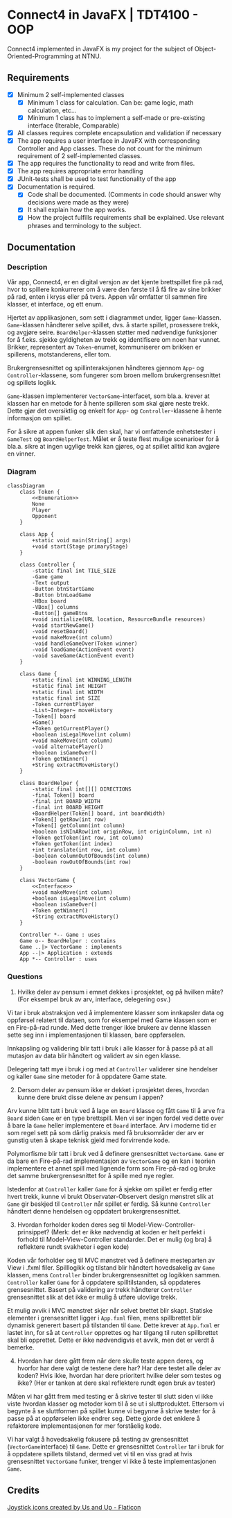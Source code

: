 # Connect4 in JavaFX | TDT4100 - OOP

Connect4 implemented in JavaFX is my project for the subject of Object-Oriented-Programming at NTNU.

## Requirements

-   [x] Minimum 2 self-implemented classes
    -   [x] Minimum 1 class for calculation. Can be: game logic, math calculation, etc...
    -   [x] Minimum 1 class has to implement a self-made or pre-existing interface (Iterable, Comparable)
-   [x] All classes requires complete encapsulation and validation if necessary
-   [x] The app requires a user interface in JavaFX with corresponding Controller and App classes. These do not count for the minimum requirement of 2 self-implemented classes.
-   [x] The app requires the functionality to read and write from files.
-   [x] The app requires appropriate error handling
-   [x] JUnit-tests shall be used to test functionality of the app
-   [x] Documentation is required.
    -   [x] Code shall be documented. (Comments in code should answer why decisions were made as they were)
    -   [x] It shall explain how the app works.
    -   [x] How the project fulfills requirements shall be explained. Use relevant phrases and terminology to the subject.

## Documentation

### Description

Vår app, Connect4, er en digital versjon av det kjente brettspillet fire på rad, hvor to spillere konkurrerer om å være den første til å få fire av sine brikker på rad, enten i kryss eller på tvers. Appen vår omfatter til sammen fire klasser, et interface, og ett enum.

Hjertet av applikasjonen, som sett i diagrammet under, ligger `Game`-klassen. `Game`-klassen håndterer selve spillet, dvs. å starte spillet, prosessere trekk, og avgjøre seire. `BoardHelper`-klassen støtter med nødvendige funksjoner for å f.eks. sjekke gyldigheten av trekk og identifisere om noen har vunnet. Brikker, representert av `Token`-enumet, kommuniserer om brikken er spillerens, motstanderens, eller tom.

Brukergrensesnittet og spillinteraksjonen håndteres gjennom `App`- og `Controller`-klassene, som fungerer som broen mellom brukergrensesnittet og spillets logikk.

`Game`-klassen implementerer `VectorGame`-interfacet, som bla.a. krever at klassen har en metode for å hente spilleren som skal gjøre neste trekk. Dette gjør det oversiktlig og enkelt for `App`- og `Controller`-klassene å hente informasjon om spillet.

For å sikre at appen funker slik den skal, har vi omfattende enhetstester i `GameTest` og `BoardHelperTest`. Målet er å teste flest mulige scenarioer for å bla.a. sikre at ingen ugylige trekk kan gjøres, og at spillet alltid kan avgjøre en vinner.

### Diagram

```mermaid
classDiagram
    class Token {
        <<Enumeration>>
        None
        Player
        Opponent
    }

    class App {
        +static void main(String[] args)
        +void start(Stage primaryStage)
    }

    class Controller {
        -static final int TILE_SIZE
        -Game game
        -Text output
        -Button btnStartGame
        -Button btnLoadGame
        -HBox board
        -VBox[] columns
        -Button[] gameBtns
        +void initialize(URL location, ResourceBundle resources)
        +void startNewGame()
        -void resetBoard()
        +void makeMove(int column)
        -void handleGameOver(Token winner)
        -void loadGame(ActionEvent event)
        -void saveGame(ActionEvent event)
    }

    class Game {
        +static final int WINNING_LENGTH
        +static final int HEIGHT
        +static final int WIDTH
        +static final int SIZE
        -Token currentPlayer
        -List~Integer~ moveHistory
        -Token[] board
        +Game()
        +Token getCurrentPlayer()
        +boolean isLegalMove(int column)
        +void makeMove(int column)
        -void alternatePlayer()
        +boolean isGameOver()
        +Token getWinner()
        +String extractMoveHistory()
    }

    class BoardHelper {
        -static final int[][] DIRECTIONS
        -final Token[] board
        -final int BOARD_WIDTH
        -final int BOARD_HEIGHT
        +BoardHelper(Token[] board, int boardWidth)
        +Token[] getRow(int row)
        +Token[] getColumn(int column)
        +boolean isNInARow(int originRow, int originColumn, int n)
        +Token getToken(int row, int column)
        +Token getToken(int index)
        +int translate(int row, int column)
        -boolean columnOutOfBounds(int column)
        -boolean rowOutOfBounds(int row)
    }

    class VectorGame {
        <<Interface>>
        +void makeMove(int column)
        +boolean isLegalMove(int column)
        +boolean isGameOver()
        +Token getWinner()
        +String extractMoveHistory()
    }

    Controller *-- Game : uses
    Game o-- BoardHelper : contains
    Game ..|> VectorGame : implements
    App --|> Application : extends
    App *-- Controller : uses
```

### Questions

1. Hvilke deler av pensum i emnet dekkes i prosjektet, og på hvilken måte? (For eksempel bruk av arv, interface, delegering osv.)

Vi tar i bruk abstraksjon ved å implementere klasser som innkapsler data og oppførsel relatert til dataen,
som for eksempel med Game klassen som er en Fire-på-rad runde.
Med dette trenger ikke brukere av denne klassen sette seg inn i implementasjonen til klassen, bare oppførselen.

Innkapsling og validering blir tatt i bruk i alle klasser for å passe på at all mutasjon av data blir håndtert og validert av sin egen klasse.

Delegering tatt mye i bruk i og med at `Controller` validerer sine hendelser og kaller `Game` sine metoder for å oppdatere Game state.

2. Dersom deler av pensum ikke er dekket i prosjektet deres, hvordan kunne dere brukt disse delene av pensum i appen?

Arv kunne blitt tatt i bruk ved å lage en `Board` klasse og fått `Game` til å arve fra `Board` siden `Game` er en type brettspill.
Men vi ser ingen fordel ved dette over å bare la `Game` heller implementere et `Board` interface.
Arv i moderne tid er som regel sett på som dårlig praksis med få bruksområder der arv er gunstig uten å skape teknisk gjeld med forvirrende kode.

Polymorfisme blir tatt i bruk ved å definere grensesnittet `VectorGame`. `Game` er da bare en Fire-på-rad implementasjon av `VectorGame` og en kan i teorien implementere et annet spill med lignende form som Fire-på-rad og bruke det samme brukergrensesnittet for å spille med nye regler.

Istedenfor at `Controller` kaller `Game` for å sjekke om spillet er ferdig etter hvert trekk,
kunne vi brukt Observatør-Observert design mønstret slik at `Game` gir beskjed til `Controller` når spillet er ferdig.
Så kunne `Controller` håndtert denne hendelsen og oppdatert brukergrensesnittet.

3. Hvordan forholder koden deres seg til Model-View-Controller-prinsippet? (Merk: det er ikke nødvendig at koden er helt perfekt i forhold til Model-View-Controller standarder. Det er mulig (og bra) å reflektere rundt svakheter i egen kode)

Koden vår forholder seg til MVC mønstret ved å definere mesteparten av View i .fxml filer.
Spilllogikk og tilstand blir håndtert hovedsakelig av `Game` klassen, mens `Controller` binder brukergrensesnittet og logikken sammen.
`Controller` kaller `Game` for å oppdatere spilltilstanden,
så oppdateres grensesnittet.
Basert på validering av trekk håndterer `Controller` grensesnittet slik at det ikke er mulig å utføre ulovlige trekk.

Et mulig avvik i MVC mønstret skjer når selvet brettet blir skapt.
Statiske elementer i grensesnittet ligger i `App.fxml` filen,
mens spillbrettet blir dynamisk generert basert på tilstanden til `Game`.
Dette krever at `App.fxml` er lastet inn,
for så at `Controller` opprettes og har tilgang til ruten spillbrettet skal bli opprettet.
Dette er ikke nødvendigvis et avvik,
men det er verdt å bemerke.

4. Hvordan har dere gått frem når dere skulle teste appen deres, og hvorfor har dere valgt de testene dere har? Har dere testet alle deler av koden? Hvis ikke, hvordan har dere prioritert hvilke deler som testes og ikke? (Her er tanken at dere skal
   reflektere rundt egen bruk av tester)

Måten vi har gått frem med testing er å skrive tester til slutt siden vi ikke viste hvordan klasser og metoder kom til å se ut i sluttproduktet.
Ettersom vi begynte å se sluttformen på spillet kunne vi begynne å skrive tester for å passe på at oppførselen ikke endrer seg.
Dette gjorde det enklere å refaktorere implementasjonen for mer forståelig kode.

Vi har valgt å hovedsakelig fokusere på testing av grensesnittet (`VectorGame`interface) til `Game`.
Dette er grensesnittet `Controller` tar i bruk for å oppdatere spillets tilstand,
dermed vet vi til en viss grad at hvis grensesnittet `VectorGame` funker,
trenger vi ikke å teste implementasjonen `Game`.

## Credits

<a href="https://www.flaticon.com/free-icons/joystick" title="joystick icons">Joystick icons created by Us and Up - Flaticon</a>
